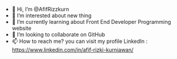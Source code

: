 - 👋 Hi, I’m @AfifRizzkurn
- 👀 I’m interested about new thing
- 🌱 I’m currently learning about Front End Developer Programming website
- 💞️ I’m looking to collaborate on GitHub
- 📫 How to reach me? you can visit my profile LinkedIn : https://www.linkedin.com/in/afif-rizki-kurniawan/

<!---
AfifRizzkurn/AfifRizzkurn is a ✨ special ✨ repository because its `README.md` (this file) appears on your GitHub profile.
You can click the Preview link to take a look at your changes.
--->
